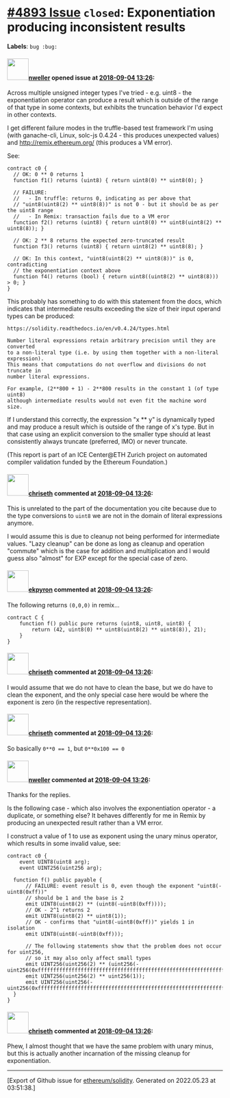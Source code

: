 # [\#4893 Issue](https://github.com/ethereum/solidity/issues/4893) `closed`: Exponentiation producing inconsistent results
**Labels**: `bug :bug:`


#### <img src="https://avatars.githubusercontent.com/u/26663729?v=4" width="50">[nweller](https://github.com/nweller) opened issue at [2018-09-04 13:26](https://github.com/ethereum/solidity/issues/4893):

Across multiple unsigned integer types I've tried - e.g. uint8 - the exponentiation operator can produce a result which is outside of the range of that type in some contexts, but exhibits the truncation behavior I'd expect in other contexts.

I get different failure modes in the truffle-based test framework I'm using (with ganache-cli, Linux, solc-js 0.4.24 - this produces unexpected values) and http://remix.ethereum.org/ (this produces a VM error).

See:

    contract c0 {
      // OK: 0 ** 0 returns 1
      function f1() returns (uint8) { return uint8(0) ** uint8(0); }

      // FAILURE:
      //   - In truffle: returns 0, indicating as per above that
      // "uint8(uint8(2) ** uint8(8))" is not 0 - but it should be as per the uint8 range 
      //   - In Remix: transaction fails due to a VM eror
      function f2() returns (uint8) { return uint8(0) ** uint8(uint8(2) ** uint8(8)); }

      // OK: 2 ** 8 returns the expected zero-truncated result
      function f3() returns (uint8) { return uint8(2) ** uint8(8); }

      // OK: In this context, "uint8(uint8(2) ** uint8(8))" is 0, contradicting
      // the exponentiation context above
      function f4() returns (bool) { return uint8((uint8(2) ** uint8(8))) > 0; }
    }


This probably has something to do with this statement from the docs, which indicates that intermediate results exceeding the size of their input operand types can be produced:

	https://solidity.readthedocs.io/en/v0.4.24/types.html

	Number literal expressions retain arbitrary precision until they are converted
	to a non-literal type (i.e. by using them together with a non-literal expression).
	This means that computations do not overflow and divisions do not truncate in
	number literal expressions.

	For example, (2**800 + 1) - 2**800 results in the constant 1 (of type uint8) 
	although intermediate results would not even fit the machine word size.

If I understand this correctly, the expression "x ** y" is dynamically typed and may  produce a result which is outside of the range of x's type. But in that case using an explicit conversion to the smaller type should at least consistently always truncate (preferred, IMO) or never truncate.

(This report is part of an ICE Center@ETH Zurich project on automated compiler validation funded by the Ethereum Foundation.)

#### <img src="https://avatars.githubusercontent.com/u/9073706?v=4" width="50">[chriseth](https://github.com/chriseth) commented at [2018-09-04 13:26](https://github.com/ethereum/solidity/issues/4893#issuecomment-418392635):

This is unrelated to the part of the documentation you cite because due to the type conversions to `uint8` we are not in the domain of literal expressions anymore.

I would assume this is due to cleanup not being performed for intermediate values. "Lazy cleanup" can be done as long as cleanup and operation "commute" which is the case for addition and multiplication and I would guess also "almost" for EXP except for the special case of zero.

#### <img src="https://avatars.githubusercontent.com/u/1347491?v=4" width="50">[ekpyron](https://github.com/ekpyron) commented at [2018-09-04 13:26](https://github.com/ethereum/solidity/issues/4893#issuecomment-418394390):

The following returns ``(0,0,0)`` in remix...
```
contract C {
    function f() public pure returns (uint8, uint8, uint8) {
        return (42, uint8(0) ** uint8(uint8(2) ** uint8(8)), 21);
    }
}
```

#### <img src="https://avatars.githubusercontent.com/u/9073706?v=4" width="50">[chriseth](https://github.com/chriseth) commented at [2018-09-04 13:26](https://github.com/ethereum/solidity/issues/4893#issuecomment-418394700):

I would assume that we do not have to clean the base, but we do have to clean the exponent, and the only special case here would be where the exponent is zero (in the respective representation).

#### <img src="https://avatars.githubusercontent.com/u/9073706?v=4" width="50">[chriseth](https://github.com/chriseth) commented at [2018-09-04 13:26](https://github.com/ethereum/solidity/issues/4893#issuecomment-418395060):

So basically `0**0 == 1`, but `0**0x100 == 0`

#### <img src="https://avatars.githubusercontent.com/u/26663729?v=4" width="50">[nweller](https://github.com/nweller) commented at [2018-09-04 13:26](https://github.com/ethereum/solidity/issues/4893#issuecomment-418505342):

Thanks for the replies.

Is the following case - which also involves the exponentiation operator - a duplicate, or something else? It behaves differently for me in Remix by producing an unexpected result rather than a VM error.

I construct a value of 1 to use as exponent using the unary minus operator, which results in some invalid value, see:

    contract c0 {
        event UINT8(uint8 arg);
        event UINT256(uint256 arg);

      function f() public payable {
          // FAILURE: event result is 0, even though the exponent "uint8(-uint8(0xff))"
          // should be 1 and the base is 2
          emit UINT8(uint8(2) ** (uint8(-uint8(0xff))));
          // OK - 2^1 returns 2
          emit UINT8(uint8(2) ** uint8(1));
          // OK - confirms that "uint8(-uint8(0xff))" yields 1 in isolation
          emit UINT8(uint8(-uint8(0xff)));

          // The following statements show that the problem does not occur for uint256,
          // so it may also only affect small types
          emit UINT256(uint256(2) ** (uint256(-uint256(0xffffffffffffffffffffffffffffffffffffffffffffffffffffffffffffffff))));
          emit UINT256(uint256(2) ** uint256(1));
          emit UINT256(uint256(-uint256(0xffffffffffffffffffffffffffffffffffffffffffffffffffffffffffffffff)));
      }
    }

#### <img src="https://avatars.githubusercontent.com/u/9073706?v=4" width="50">[chriseth](https://github.com/chriseth) commented at [2018-09-04 13:26](https://github.com/ethereum/solidity/issues/4893#issuecomment-418630290):

Phew, I almost thought that we have the same problem with unary minus, but this is actually another incarnation of the missing cleanup for exponentiation.


-------------------------------------------------------------------------------



[Export of Github issue for [ethereum/solidity](https://github.com/ethereum/solidity). Generated on 2022.05.23 at 03:51:38.]
